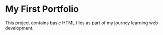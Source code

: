 # My First Portfolio

This project contains basic HTML files as part of my journey learning web development.
